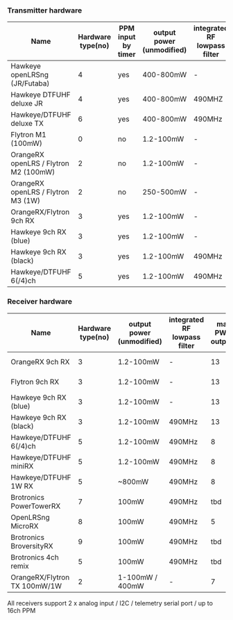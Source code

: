 ### Transmitter hardware

| Name | Hardware type(no) | PPM input by timer | output power (unmodified) | integrated RF lowpass filter | integrated USB | link |
| ---- | ------------------| ------------------ | ------------------------- | ---------------------------- | -------------- | ---- |
| Hawkeye openLRSng (JR/Futaba) | 4 | yes | 400-800mW | - | no | [link](http://www.hobbiesfly.com/transmitter-receiver/hawkeye-openlrs-uhf-system-jr-turnigy-taranis-compatible.html) 
| Hawkeye DTFUHF deluxe JR | 4 | yes | 400-800mW | 490MHZ | yes | [link](http://www.hobbiesfly.com/transmitter-receiver/dtf-uhf-deluxetx-taranis-jr-turnigy-compatible.html)
|Hawkeye/DTFUHF deluxe TX | 6 | yes | 400-800mW | 490MHz | yes | [link](http://www.hobbiesfly.com/transmitter-receiver/dtf-uhf-deluxetx-transmitter.html)
|Flytron M1 (100mW) | 0 | no | 1.2-100mW | - | no | N/A
|OrangeRX openLRS / Flytron M2 (100mW) | 2 | no | 1.2-100mW | - | no | [link](https://www.hobbyking.com/hobbyking/store/__27095__OrangeRx_Open_LRS_433MHz_TX_Module_JR_Turnigy_compatible_.html)
|OrangeRX openLRS / Flytron M3 (1W) | 2 | no | 250-500mW | - | no | [link](https://www.hobbyking.com/hobbyking/store/__40031__OrangeRX_Open_LRS_433MHz_Transmitter_1W_compatible_with_Futaba_radio_.html)
|OrangeRX/Flytron 9ch RX | 3 | yes | 1.2-100mW | - | no | [link](https://www.hobbyking.com/hobbyking/store/__27096__OrangeRx_Open_LRS_433MHz_9Ch_Receiver.html)
|Hawkeye 9ch RX (blue) | 3 | yes | 1.2-100mW | - | no | [link](http://www.hobbiesfly.com/transmitter-receiver/hawkeye-9-channel-receiver.html)
|Hawkeye 9ch RX (black) | 3 | yes | 1.2-100mW | 490MHz | no | [link](http://www.hobbiesfly.com/transmitter-receiver/hawkeye-9-channel-long-range-receiver.html)
|Hawkeye/DTFUHF 6(/4)ch | 5 | yes | 1.2-100mW | 490MHz | no | [link](http://www.hobbiesfly.com/transmitter-receiver/dtf-uhf-6-channel-long-range-receiver.html)

### Receiver hardware
| Name | Hardware type(no) | output power (unmodified) | integrated RF lowpass filter | max PWM outputs | improved power filtering | USB | size | link |
| ---- | ----------------- | ------------------------- | ---------------------------- | --------------- | ------------------------ | --- | ---- | ---- |
|OrangeRX 9ch RX | 3 | 1.2-100mW | - | 13 | no | - | 51x28x16mm 10.0g | [link](https://www.hobbyking.com/hobbyking/store/__27096__OrangeRx_Open_LRS_433MHz_9Ch_Receiver.html)
|Flytron 9ch RX | 3 | 1.2-100mW | - | 13 | no | - | 57x27x12mm 8.4g
|Hawkeye 9ch RX (blue) | 3 | 1.2-100mW | - | 13 | yes | - | XxXxXmm 9.6g |  [link](http://www.hobbiesfly.com/transmitter-receiver/hawkeye-9-channel-receiver.html)
|Hawkeye 9ch RX (black) | 3 | 1.2-100mW | 490MHz | 13 | yes | - | XxXxXmm 9.6g | [link](http://www.hobbiesfly.com/transmitter-receiver/hawkeye-9-channel-long-range-receiver.html)
|Hawkeye/DTFUHF 6(/4)ch | 5 | 1.2-100mW | 490MHz | 8 | yes | - | 55x20x8mm 7.0g | [link](http://www.hobbiesfly.com/transmitter-receiver/dtf-uhf-6-channel-long-range-receiver.html)
|Hawkeye/DTFUHF miniRX | 5 | 1.2-100mW | 490MHz | 8 | yes | yes | 57x25x8mm 9.7g | [link](http://www.hobbiesfly.com/transmitter-receiver/dtf-uhf-minirx-long-range-receiver.html)
|Hawkeye/DTFUHF 1W RX | 5 | ~800mW | 490MHz | 8 | yes | yes | 57x28x8mm 15g | [link](http://www.hobbiesfly.com/transmitter-receiver/dtf-uhf-1watt-long-range-receiver.html)
|Brotronics PowerTowerRX | 7 | 100mW | 490MHz | tbd | yes | yes | tbd | [link](http://www.multirotorsuperstore.com/radio/radio-receivers/brotronics-powertowerrx-for-openlrsng.html)
|OpenLRSng MicroRX | 8 | 100mW | 490MHz | 5 | yes | - | 22x22x8mm 5g
|Brotronics BroversityRX | 9 | 100mW | 490MHz | tbd | yes | yes | tbd | [link](http://www.hobbiesfly.com/transmitter-receiver/brotronics-openlrsng-broversityrx.html)
|Brotronics 4ch remix | 5 | 100mW | 490MHz | tbd | yes | - | 31x17x8 5g | [link](http://www.hobbiesfly.com/transmitter-receiver/brotronics-4ch-remix-long-range-receiver.html)
|OrangeRX/Flytron TX 100mW/1W| 2 | 1-100mW / 400mW | - | 7 | ? | - | tbd. | [link](https://www.hobbyking.com/hobbyking/store/__40031__OrangeRX_Open_LRS_433MHz_Transmitter_1W_compatible_with_Futaba_radio_.html)

All receivers support 2 x analog input / I2C / telemetry serial port / up to 16ch PPM
